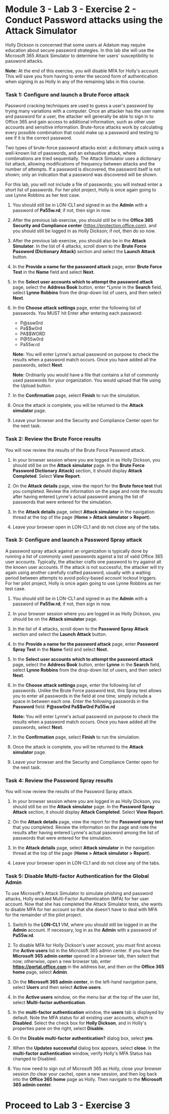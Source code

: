 # Module 3 - Lab 3 - Exercise 2 - Conduct Password attacks using the Attack Simulator

Holly Dickson is concerned that some users at Adatum may require education about secure password strategies. In this lab she will use the Microsoft 365 Attack Simulator to determine her users' susceptibility to password attacks.

**Note:** At the end of this exercise, you will disable MFA for Holly's account. This will save you from having to enter the second form of authentication when signing in as Holly in any of the remaining labs in this course.

### Task 1: Configure and launch a Brute Force attack 

Password cracking techniques are used to guess a user's password by trying many variations with a computer. Once an attacker has the user name and password for a user, the attacker will generally be able to sign in to Office 365 and gain access to additional information, such as other user accounts and sensitive information. Brute-force attacks work by calculating every possible combination that could make up a password and testing to see if it is the correct password.

Two types of brute-force password attacks exist: a dictionary attack using a well-known list of passwords, and an exhaustive attack, where combinations are tried sequentially. The Attack Simulator uses a dictionary list attack, allowing modifications of frequency between attacks and the number of attempts. If a password is discovered, the password itself is not shown; only an indication that a password was discovered will be shown.

For this lab, you will not include a file of passwords; you will instead enter a short list of passwords. For her pilot project, Holly is once again going to use Lynne Robbins as her test case. 

1. You should still be in LON-CL1 and signed in as the **Admin** with a password of **Pa55w.rd**; if not, then sign in now.  

2. After the previous lab exercise, you should still be in the **Office 365 Security and Compliance center** (https://protection.office.com), and you should still be logged in as Holly Dickson; if not, then do so now.

3. After the previous lab exercise, you should also be in the **Attack Simulator**. In the list of 4 attacks, scroll down to the **Brute Force Password (Dictionary Attack)** section and select the **Launch Attack** button.

4. In the **Provide a name for the password attack** page, enter **Brute Force Test** in the **Name** field and select **Next**.

5. In the **Select user accounts which to attempt the password attack** page, select the **Address Book** button, enter **Lynne* in the **Search** field, select **Lynne Robbins** from the drop-down list of users, and then select **Next**.

6. In the **Choose attack settings** page, enter the following list of passwords. You MUST hit Enter after entering each password:

	- P@ssw0rd
	- Pa$$w0rd
	- PA$$WORD
	- P@55w0rd
	- Pa55w.rd
	
	**Note:** You will enter Lynne's actual password on purpose to check the results when a password match occurs. Once you have added all the passwords, select **Next**. <br/>

	**Note**: Ordinarily you would have a file that contains a list of commonly used passwords for your organization.  You would upload that file using the Upload button. 

7. In the **Confirmation** page, select **Finish** to run the simulation.

8. Once the attack is complete, you will be returned to the **Attack simulator** page. 

9. Leave your browser and the Security and Compliance Center open for the next task.   


### Task 2: Review the Brute Force results

You will now review the results of the Brute Force Password attack.

1. In your browser session where you are logged in as Holly Dickson, you should still be on the **Attack simulator** page. In the **Brute Force Password Dictionary Attack)** section, it should display **Attack Completed**. Select **View Report**.

2. On the **Attack details** page, view the report for the **Brute force test** that you completed. Review the information on the page and note the results after having entered Lynne's actual password among the list of passwords that were entered for the simulation. 

3. In the **Attack details** page, select **Attack simulator** in the navigation thread at the top of the page (**Home > Attack simulator > Report**).

4. Leave your browser open in LON-CL1 and do not close any of the tabs.
   

### Task 3: Configure and launch a Password Spray attack 

A password spray attack against an organization is typically done by running a list of commonly used passwords against a list of valid Office 365 user accounts. Typically, the attacker crafts one password to try against all the known user accounts. If the attack is not successful, the attacker will try again using another carefully crafted password, usually with a waiting period between attempts to avoid policy-based account lockout triggers. For her pilot project, Holly is once again going to use Lynne Robbins as her test case. 

1. You should still be in LON-CL1 and signed in as the **Admin** with a password of **Pa55w.rd**; if not, then sign in now.  

2. In your browser session where you are logged in as Holly Dickson, you should be on the **Attack simulator** page. 

3. In the list of 4 attacks, scroll down to the **Password Spray Attack** section and select the **Launch Attack** button.

4. In the **Provide a name for the password attack** page, enter **Password Spray Test** in the **Name** field and select **Next**.

5. In the **Select user accounts which to attempt the password attack** page, select the **Address Book** button, enter **Lynne** in the **Search** field, select **Lynne Robbins** from the drop-down list of users, and then select **Next**.

6. In the **Choose attack settings** page, enter the following list of passwords. Unlike the Brute Force password test, this Spray test allows you to enter all passwords in the field at one time; simply include a space in between each one. Enter the following passwords in the **Password** field: **P@ssw0rd Pa$$w0rd Pa55w.rd**
	
	**Note:** You will enter Lynne's actual password on purpose to check the results when a password match occurs. Once you have added all the passwords, select **Next**.

7. In the **Confirmation** page, select **Finish** to run the simulation.

8. Once the attack is complete, you will be returned to the **Attack simulator** page. 

9. Leave your browser and the Security and Compliance Center open for the next task.   



### Task 4: Review the Password Spray results

You will now review the results of the Password Spray attack.

1. In your browser session where you are logged in as Holly Dickson, you should still be on the **Attack simulator** page. In the **Password Spray Attack** section, it should display **Attack Completed**. Select **View Report**.

2. On the **Attack details** page, view the report for the **Password spray test** that you completed. Review the information on the page and note the results after having entered Lynne's actual password among the list of passwords that were entered for the simulation. 

3. In the **Attack details** page, select **Attack simulator** in the navigation thread at the top of the page (**Home > Attack simulator > Report**).

4. Leave your browser open in LON-CL1 and do not close any of the tabs.


### Task 5: Disable Multi-factor Authentication for the Global Admin

To use Microsoft's Attack Simulator to simulate phishing and password attacks, Holly enabled Multi-Factor Authentication (MFA) for her user account. Now that she has completed the Attack Simulator tests, she wants to disable MFA for her account so that she doesn't have to deal with MFA for the remainder of the pilot project.

1. Switch to the **LON-CL1** VM, where you should still be logged in as the **Admin** account. If necessary, log in as the **Admin** with a password of **Pa55w.rd**. 

2. To disable MFA for Holly Dickson's user account, you must first access the **Active users** list in the Microsoft 365 admin center. If you have the **Microsoft 365 admin center** opened in a browser tab, then select that now; otherwise, open a new browser tab, enter **https://portal.office.com** in the address bar, and then on the **Office 365 home** page, select **Admin**. 

3. On the **Microsoft 365 admin center**, in the left-hand navigation pane, select **Users** and then select **Active users**.

4. In the **Active users** window, on the menu bar at the top of the user list, select **Multi-factor authentication**.

5. In the **multi-factor authentication** window, the **users** tab is displayed by default. Note the MFA status for all existing user accounts, which is **Disabled**. Select the check box for **Holly Dickson**, and in Holly's properties pane on the right, select **Disable**.

6. On the **Disable multi-factor authentication?** dialog box, select **yes**. 

7. When the **Updates successful** dialog box appears, select **close**. In the **multi-factor authentication** window, verify Holly's MFA Status has changed to Disabled. 

8. You now need to sign out of Microsoft 365 as Holly, close your browser session (to clear your cache), open a new session, and then log back into the **Office 365 home** page as Holly. Then navigate to the **Microsoft 365 admin center**. 

# Proceed to Lab 3 - Exercise 3
 
